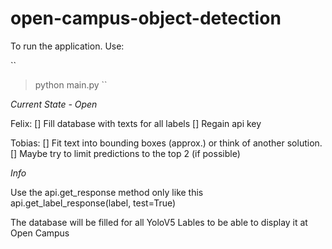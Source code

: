 # open-campus-object-detection


To run the application. Use: 

``
> python main.py
``

*Current State - Open*

Felix:
[] Fill database with texts for all labels
[] Regain api key

Tobias:
[] Fit text into bounding boxes (approx.) or think of another solution.
[] Maybe try to limit predictions to the top 2 (if possible) 


*Info*

Use the api.get_response method only like this api.get_label_response(label, test=True)

The database will be filled for all YoloV5 Lables to be able to display it at Open Campus
